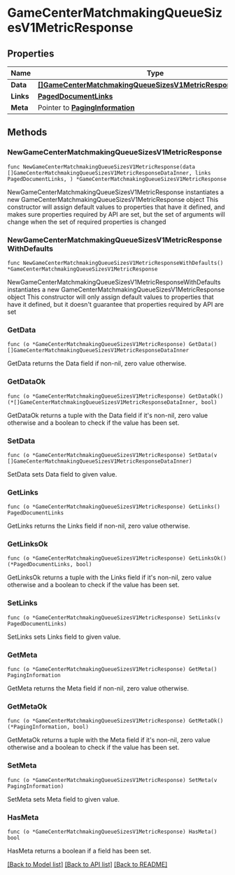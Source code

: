 # GameCenterMatchmakingQueueSizesV1MetricResponse

## Properties

Name | Type | Description | Notes
------------ | ------------- | ------------- | -------------
**Data** | [**[]GameCenterMatchmakingQueueSizesV1MetricResponseDataInner**](GameCenterMatchmakingQueueSizesV1MetricResponseDataInner.md) |  | 
**Links** | [**PagedDocumentLinks**](PagedDocumentLinks.md) |  | 
**Meta** | Pointer to [**PagingInformation**](PagingInformation.md) |  | [optional] 

## Methods

### NewGameCenterMatchmakingQueueSizesV1MetricResponse

`func NewGameCenterMatchmakingQueueSizesV1MetricResponse(data []GameCenterMatchmakingQueueSizesV1MetricResponseDataInner, links PagedDocumentLinks, ) *GameCenterMatchmakingQueueSizesV1MetricResponse`

NewGameCenterMatchmakingQueueSizesV1MetricResponse instantiates a new GameCenterMatchmakingQueueSizesV1MetricResponse object
This constructor will assign default values to properties that have it defined,
and makes sure properties required by API are set, but the set of arguments
will change when the set of required properties is changed

### NewGameCenterMatchmakingQueueSizesV1MetricResponseWithDefaults

`func NewGameCenterMatchmakingQueueSizesV1MetricResponseWithDefaults() *GameCenterMatchmakingQueueSizesV1MetricResponse`

NewGameCenterMatchmakingQueueSizesV1MetricResponseWithDefaults instantiates a new GameCenterMatchmakingQueueSizesV1MetricResponse object
This constructor will only assign default values to properties that have it defined,
but it doesn't guarantee that properties required by API are set

### GetData

`func (o *GameCenterMatchmakingQueueSizesV1MetricResponse) GetData() []GameCenterMatchmakingQueueSizesV1MetricResponseDataInner`

GetData returns the Data field if non-nil, zero value otherwise.

### GetDataOk

`func (o *GameCenterMatchmakingQueueSizesV1MetricResponse) GetDataOk() (*[]GameCenterMatchmakingQueueSizesV1MetricResponseDataInner, bool)`

GetDataOk returns a tuple with the Data field if it's non-nil, zero value otherwise
and a boolean to check if the value has been set.

### SetData

`func (o *GameCenterMatchmakingQueueSizesV1MetricResponse) SetData(v []GameCenterMatchmakingQueueSizesV1MetricResponseDataInner)`

SetData sets Data field to given value.


### GetLinks

`func (o *GameCenterMatchmakingQueueSizesV1MetricResponse) GetLinks() PagedDocumentLinks`

GetLinks returns the Links field if non-nil, zero value otherwise.

### GetLinksOk

`func (o *GameCenterMatchmakingQueueSizesV1MetricResponse) GetLinksOk() (*PagedDocumentLinks, bool)`

GetLinksOk returns a tuple with the Links field if it's non-nil, zero value otherwise
and a boolean to check if the value has been set.

### SetLinks

`func (o *GameCenterMatchmakingQueueSizesV1MetricResponse) SetLinks(v PagedDocumentLinks)`

SetLinks sets Links field to given value.


### GetMeta

`func (o *GameCenterMatchmakingQueueSizesV1MetricResponse) GetMeta() PagingInformation`

GetMeta returns the Meta field if non-nil, zero value otherwise.

### GetMetaOk

`func (o *GameCenterMatchmakingQueueSizesV1MetricResponse) GetMetaOk() (*PagingInformation, bool)`

GetMetaOk returns a tuple with the Meta field if it's non-nil, zero value otherwise
and a boolean to check if the value has been set.

### SetMeta

`func (o *GameCenterMatchmakingQueueSizesV1MetricResponse) SetMeta(v PagingInformation)`

SetMeta sets Meta field to given value.

### HasMeta

`func (o *GameCenterMatchmakingQueueSizesV1MetricResponse) HasMeta() bool`

HasMeta returns a boolean if a field has been set.


[[Back to Model list]](../README.md#documentation-for-models) [[Back to API list]](../README.md#documentation-for-api-endpoints) [[Back to README]](../README.md)


